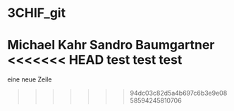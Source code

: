 # 3CHIF_git

Michael Kahr
Sandro Baumgartner
<<<<<<< HEAD
test test test
=======

eine neue Zeile
>>>>>>> 94dc03c82d5a4b697c6b3e9e0858594245810706
